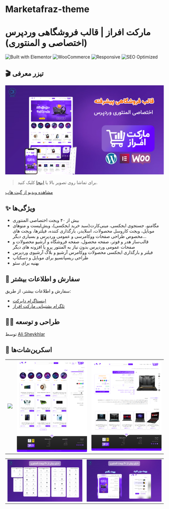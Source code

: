 # Marketafraz-theme
# مارکت افراز | قالب فروشگاهی وردپرس (اختصاصی و المنتوری)

![Built with Elementor](https://img.shields.io/badge/Built%20with-Elementor-%23D30C5C?style=for-the-badge&logo=elementor)
![WooCommerce](https://img.shields.io/badge/WooCommerce-96588A?style=for-the-badge&logo=woocommerce&logoColor=white)
![Responsive](https://img.shields.io/badge/Responsive-Yes-brightgreen?style=for-the-badge&logo=android)
![SEO Optimized](https://img.shields.io/badge/SEO-Optimized-blue?style=for-the-badge&logo=google)

## 🎬 تیزر معرفی

[![مشاهده ویدیو در آپارات](demo/screenshots/cover.png)](https://www.aparat.com/v/lhr8883)

> برای تماشا روی تصویر بالا یا [اینجا](https://www.aparat.com/v/lhr8883) کلیک کنید.

[مشاهده ویدیو از گیت هاب](https://alisheykhlar.github.io/Marketafraz-theme/)

## ✨ ویژگی‌ها
- بیش از ۴۰ ویجت اختصاصی المنتوری
- مگامنو، جستجوی ایجکسی، مینی‌کارت(سبد خرید ایجکسی)، ویش‌لیست و منوهای موبایل، ویجت کاروسل محصولات، اسلایدر، بارگذاری کننده، فیلترها، ویجت های مخصوص طراحی صفحات ووکامرسی و عمومی وردپرس و بسیاری دیگر...
- قالب‌ساز هدر و فوتر، صفحه محصول، صفحه فروشگاه و آرشیو محصولات و صفحات عمومی وردپرس بدون نیاز به المنتور پرو یا افزونه های دیگر
- فیلتر و بارگذاری ایجکسی محصولات ووکامرس آرشیو و بلاگ آرشیوی وردپرس
- طراحی ریسپانسیو برای موبایل و دسکتاپ
- بهنیه برای سئو

## 📩 سفارش و اطلاعات بیشتر
سفارش و اطلاعات بیشتر، از طریق:  
- [اینستاگرام دایرکت](https://instagram.com/ali_shk.ir)  
- [تلگرام پشتیبانی مارکت افراز](https://t.me/marketafraz)

## 👨‍💻 طراحی و توسعه
توسط [Ali Sheykhlar](https://github.com/AliSheykhlar)

## 📸 اسکرین‌شات‌ها
<p align="center">
  <table>
    <tr>
      <td><img src="demo/screenshots/home-page.png" width="250"></td>
      <td><img src="demo/screenshots/shop-page.png" width="250"></td>
      <td><img src="demo/screenshots/product-page.png" width="250"></td>
    </tr>
  </table>
</p>
<p align="center">
  <table>
    <tr>
      <td><img src="demo/screenshots/s2.png" width="250"></td>
      <td><img src="demo/screenshots/megamenu-widget.png" width="250"></td>
    </tr>
  </table>
</p>
